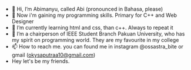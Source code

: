 - 👋 Hi, I’m Abimanyu, called Abi (pronounced in Bahasa, please)
- 👀 Now i'm gaining my programming skills. Primary for C++ and Web Designer
- 🌱 I’m currently learning html and css, than c++. Always to repeat it
- 💞️ I’m a chairperson of IEEE Student Branch Pakuan University, who has my spirit on programming world. They are my favourite in my college
- 📫 How to reach me. you can found me in instagram @ossastra_bite or gmail (okysaputraa10@gmail.com)
- Hey let's be my friends.
<!---
ossascyber/ossascyber is a ✨ special ✨ repository because its `README.md` (this file) appears on your GitHub profile.
You can click the Preview link to take a look at your changes.
--->
